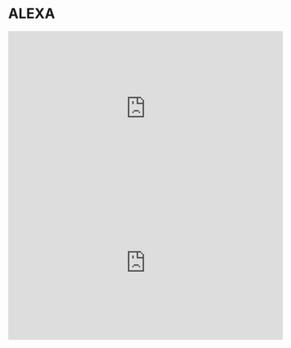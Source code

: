 # ALEXA

<iframe width="560" height="315" src="https://www.youtube.com/embed/ei_q4saWwcE" frameborder="0" allow="autoplay; encrypted-media" allowfullscreen></iframe>

<iframe width="560" height="315" src="https://www.youtube.com/embed/IsFUdJQVxLs" frameborder="0" allow="autoplay; encrypted-media" allowfullscreen></iframe>
